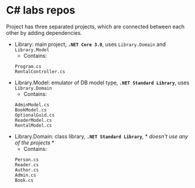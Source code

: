 # C# labs repos
Project has three separated projects, which are connected between each other by adding dependencies. 
- Library: main project, **`.NET Core 3.0`**, uses `Library.Domain` and `Library.Model`
  - Contains: 
  ```
  Program.cs
  RentalController.cs
  ```
- Library.Model: emulator of DB model type, **`.NET Standard Library`**, uses `Library.Domain`
  - Contains: 
  ```
  AdminModel.cs
  BookModel.cs
  OptionalGuid.cs
  ReaderModel.cs
  RentalModel.cs
  ```
- Library.Domain: class library, **`.NET Standard Library`**, * *doesn't use any of the projects* *
  - Contains: 
  ```
  Person.cs
  Reader.cs
  Author.cs
  Admin.cs
  Book.cs
  ```
